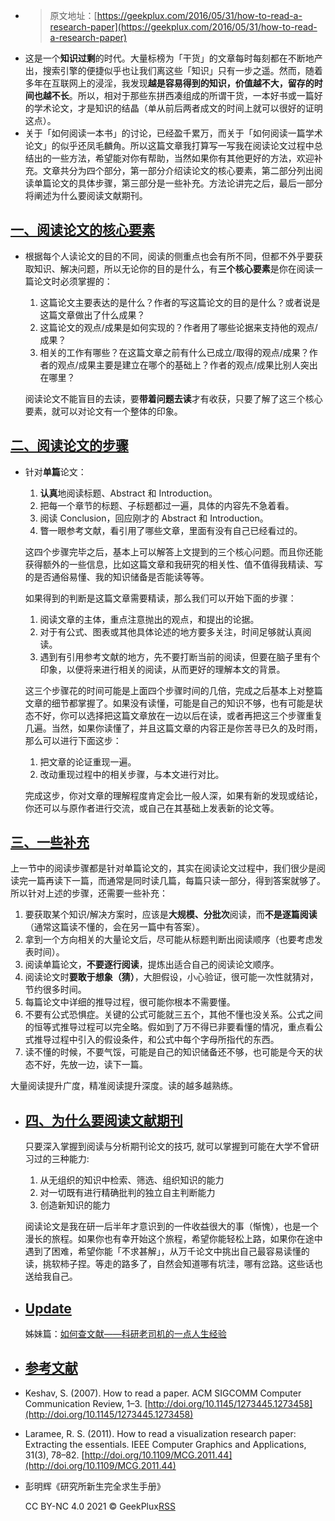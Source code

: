 - > 原文地址：[https://geekplux.com/2016/05/31/how-to-read-a-research-paper](https://geekplux.com/2016/05/31/how-to-read-a-research-paper)
- 这是一个**知识过剩**的时代。大量标榜为「干货」的文章每时每刻都在不断地产出，搜索引擎的便捷似乎也让我们离这些「知识」只有一步之遥。然而，随着多年在互联网上的浸淫，我发现**越是容易得到的知识，价值越不大，留存的时间也越不长**。所以，相对于那些东拼西凑组成的所谓干货，一本好书或一篇好的学术论文，才是知识的结晶（单从前后两者成文的时间上就可以很好的证明这点）。
- 关于「如何阅读一本书」的讨论，已经盈千累万，而关于「如何阅读一篇学术论文」的似乎还凤毛麟角。所以这篇文章我打算写一写我在阅读论文过程中总结出的一些方法，希望能对你有帮助，当然如果你有其他更好的方法，欢迎补充。文章共分为四个部分，第一部分介绍读论文的核心要素，第二部分列出阅读单篇论文的具体步骤，第三部分是一些补充。方法论讲完之后，最后一部分将阐述为什么要阅读文献期刊。
## [一、阅读论文的核心要素](https://geekplux.com/posts/how-to-read-a-research-paper#%E4%B8%80%E9%98%85%E8%AF%BB%E8%AE%BA%E6%96%87%E7%9A%84%E6%A0%B8%E5%BF%83%E8%A6%81%E7%B4%A0)
- 根据每个人读论文的目的不同，阅读的侧重点也会有所不同，但都不外乎要获取知识、解决问题，所以无论你的目的是什么，有**三个核心要素**是你在阅读一篇论文时必须掌握的：
  
  1.  这篇论文主要表达的是什么？作者的写这篇论文的目的是什么？或者说是这篇文章做出了什么成果？
  2.  这篇论文的观点/成果是如何实现的？作者用了哪些论据来支持他的观点/成果？
  3.  相关的工作有哪些？在这篇文章之前有什么已成立/取得的观点/成果？作者的观点/成果主要是建立在哪个的基础上？作者的观点/成果比别人突出在哪里？
  
  阅读论文不能盲目的去读，要**带着问题去读**才有收获，只要了解了这三个核心要素，就可以对论文有一个整体的印象。
## [二、阅读论文的步骤](https://geekplux.com/posts/how-to-read-a-research-paper#%E4%BA%8C%E9%98%85%E8%AF%BB%E8%AE%BA%E6%96%87%E7%9A%84%E6%AD%A5%E9%AA%A4)
- 针对**单篇**论文：
  
  1.  **认真**地阅读标题、Abstract 和 Introduction。
  2.  把每一个章节的标题、子标题都过一遍，具体的内容先不急着看。
  3.  阅读 Conclusion，回应刚才的 Abstract 和 Introduction。
  4.  瞥一眼参考文献，看引用了哪些文章，里面有没有自己已经看过的。
  
  这四个步骤完毕之后，基本上可以解答上文提到的三个核心问题。而且你还能获得额外的一些信息，比如这篇文章和我研究的相关性、值不值得我精读、写的是否通俗易懂、我的知识储备是否能读等等。
  
  如果得到的判断是这篇文章需要精读，那么我们可以开始下面的步骤：
  
  1.  阅读文章的主体，重点注意抛出的观点，和提出的论据。
  2.  对于有公式、图表或其他具体论述的地方要多关注，时间足够就认真阅读。
  3.  遇到有引用参考文献的地方，先不要打断当前的阅读，但要在脑子里有个印象，以便将来进行相关的阅读，从而更好的理解本文的背景。
  
  这三个步骤花的时间可能是上面四个步骤时间的几倍，完成之后基本上对整篇文章的细节都掌握了。如果没有读懂，可能是自己的知识不够，也有可能是状态不好，你可以选择把这篇文章放在一边以后在读，或者再把这三个步骤重复几遍。当然，如果你读懂了，并且这篇文章的内容正是你苦寻已久的及时雨，那么可以进行下面这步：
  
  1.  把文章的论证重现一遍。
  2.  改动重现过程中的相关步骤，与本文进行对比。
  
  完成这步，你对文章的理解程度肯定会比一般人深，如果有新的发现或结论，你还可以与原作者进行交流，或自己在其基础上发表新的论文等。
## [三、一些补充](https://geekplux.com/posts/how-to-read-a-research-paper#%E4%B8%89%E4%B8%80%E4%BA%9B%E8%A1%A5%E5%85%85)

上一节中的阅读步骤都是针对单篇论文的，其实在阅读论文过程中，我们很少是阅读完一篇再读下一篇，而通常是同时读几篇，每篇只读一部分，得到答案就够了。所以针对上述的步骤，还需要一些补充：

1.  要获取某个知识/解决方案时，应该是**大规模、分批次**阅读，而**不是逐篇阅读**（通常这篇读不懂的，会在另一篇中有答案）。
2.  拿到一个方向相关的大量论文后，尽可能从标题判断出阅读顺序（也要考虑发表时间）。
3.  阅读单篇论文，**不要逐行阅读**，提炼出适合自己的阅读论文顺序。
4.  阅读论文时**要敢于想象（猜）**，大胆假设，小心验证，很可能一次性就猜对，节约很多时间。
5.  每篇论文中详细的推导过程，很可能你根本不需要懂。
6.  不要有公式恐惧症。关键的公式可能就三五个，其他不懂也没关系。公式之间的恒等式推导过程可以完全略。假如到了万不得已非要看懂的情况，重点看公式推导过程中引入的假设条件，和公式中每个字母所指代的东西。
7.  读不懂的时候，不要气馁，可能是自己的知识储备还不够，也可能是今天的状态不好，先放一边，读下一篇。

大量阅读提升广度，精准阅读提升深度。读的越多越熟练。
- ## [四、为什么要阅读文献期刊](https://geekplux.com/posts/how-to-read-a-research-paper#%E5%9B%9B%E4%B8%BA%E4%BB%80%E4%B9%88%E8%A6%81%E9%98%85%E8%AF%BB%E6%96%87%E7%8C%AE%E6%9C%9F%E5%88%8A)
  
  只要深入掌握到阅读与分析期刊论文的技巧, 就可以掌握到可能在大学不曾研习过的三种能力:
  
  1.  从无组织的知识中检索、筛选、组织知识的能力
  2.  对一切既有进行精确批判的独立自主判断能力
  3.  创造新知识的能力
  
  阅读论文是我在研一后半年才意识到的一件收益很大的事（惭愧），也是一个漫长的旅程。如果你也有幸开始这个旅程，希望你能轻松上路，如果你在途中遇到了困难，希望你能「不求甚解」，从万千论文中挑出自己最容易读懂的读，挑软柿子捏。等走的路多了，自然会知道哪有坑洼，哪有岔路。这些话也送给我自己。
- ## [Update](https://geekplux.com/posts/how-to-read-a-research-paper#update)
  
  姊妹篇：[如何查文献——科研老司机的一点人生经验](https://chriszheng.science/2016/06/28/How-to-find-scientific-papers/)
- ## [参考文献](https://geekplux.com/posts/how-to-read-a-research-paper#%E5%8F%82%E8%80%83%E6%96%87%E7%8C%AE)
- Keshav, S. (2007). How to read a paper. ACM SIGCOMM Computer Communication Review, 1–3. [http://doi.org/10.1145/1273445.1273458](http://doi.org/10.1145/1273445.1273458)
- Laramee, R. S. (2011). How to read a visualization research paper: Extracting the essentials. IEEE Computer Graphics and Applications, 31(3), 78–82. [http://doi.org/10.1109/MCG.2011.44](http://doi.org/10.1109/MCG.2011.44)
- 彭明辉《研究所新生完全求生手册》
  
  CC BY-NC 4.0 2021 © GeekPlux[RSS](https://geekplux.com/feed.xml)